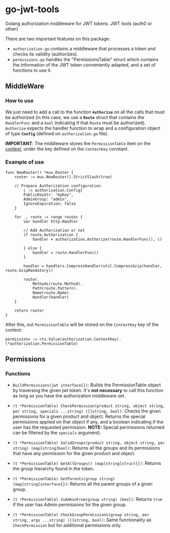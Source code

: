 # go-jwt-tools

Golang authorization middleware for JWT tokens. JWT tools (auth0 or other)

There are two important features on this package:
- `authorization.go` contains a middleware that processes a token and checks its validity (authorizes).
- `permissions.go` handles the "PermissionsTable" struct which contains the information of the JWT token conveniently adapted, and a set of functions to use it.

## MiddleWare
### How to use

We just need to add a call to the function **`Authorize`** on all the calls that must be authorized (in this case, we use a **`Route`** struct that contains the `HandlerFunc` and a `bool` indicating if that `Route` must be authorized). `Authorize` expects the handler function to wrap and a configuration object of type **`Config`** (defined on `authorization.go` file).

**IMPORTANT**: The middleware stores the `PermissionTable` item on the [context](https://golang.org/pkg/context/), under the key defined on the `ContextKey` constant.

### Example of use

```golang
func NewRouter() *mux.Router {
	router := mux.NewRouter().StrictSlash(true)

	// Prepare Authorization configuration
        c := authorization.Config{
		PublicKeyStr: "myKey",
		AdminGroup: "admin",
		IgnoreExpiration: false
	}

	for _, route := range routes {
		var handler http.Handler

		// Add Authorization or not
		if route.Authorization {
			handler = authorization.Authorize(route.HandlerFunc(), c)
		
		} else {
			handler = route.HandlerFunc()
		}

		handler = handlers.CompressHandler(util.CompressGzip(handler, route.GzipMandatory))

		router.
			Methods(route.Method).
			Path(route.Pattern).
			Name(route.Name).
			Handler(handler)
	}

	return router
}
```

After this, out `PermissionTable` will be stored on the `ContextKey` key of the context:

```golang
permissions := ctx.Value(authorization.ContextKey).(*authorization.PermissionTable)
``` 


## Permissions
### Functions

- `BuildPermissions(jwt interface{})`: Builds the PermissionTable object by traversing the given jwt token. It's **not necessary** to call this function as long as you have the authorization middleware set.

- `(t *PermissionTable) CheckPermission(product string, object string, per string, specials ...string) ([]string, bool)`: Checks the given permissions for a given product and object. Returns the special permissions applied on that object if any, and a boolean indicating if the user has the requested permission. **NOTE:** Special permissions returned can be filtered by the `specials` argument).

- `(t *PermissionTable) ValidGroups(product string, object string, per string) (map[string]bool)`: Returns all the groups and its permissions that have any permission for the given product and object.

- `(t *PermissionTable) GetAllGroups() (map[string]struct{})`: Returns the group hierarchy found in the token.

- `(t *PermissionTable) GetParents(group string) (map[string]interface{})`: Returns all the parent groups of a given group.

- `(t *PermissionTable) IsAdminFrom(group string) (bool)`: Returns `true` if the user has Admin permissions for the given group.

- `(t *PermissionTable) CheckGroupPermissions(group string, per string, args ...string) ([]string, bool)`: Same functionality as `CheckPermission` but for additional permissions only.